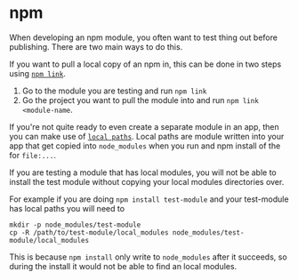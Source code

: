 # npm

When developing an npm module, you often want to test thing out before publishing.
There are two main ways to do this.

If you want to pull a local copy of an npm in, this can be done in two steps
using [`npm link`](https://docs.npmjs.com/cli/link).

1. Go to the module you are testing and run `npm link`
2. Go the project you want to pull the module into and run `npm link <module-name`.

If you're not quite ready to even create a separate module in an app, then
you can make use of [`local paths`](https://docs.npmjs.com/files/package.json#local-paths).
Local paths are module written into your app that get copied into `node_modules` when
you run and npm install of the for `file:...`.

If you are testing a module that has local modules, you will not be able to
install the test module without copying your local modules directories over.

For example if you are doing `npm install test-module` and your test-module
has local paths you will need to

```
mkdir -p node_modules/test-module
cp -R /path/to/test-module/local_modules node_modules/test-module/local_modules
```

This is because `npm install` only write to `node_modules` after it succeeds,
so during the install it would not be able to find an local modules.
